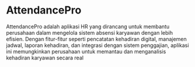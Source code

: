 # AttendancePro

AttendancePro adalah aplikasi HR yang dirancang untuk membantu perusahaan dalam mengelola sistem absensi karyawan dengan lebih efisien. Dengan fitur-fitur seperti pencatatan kehadiran digital, manajemen jadwal, laporan kehadiran, dan integrasi dengan sistem penggajian, aplikasi ini memungkinkan perusahaan untuk memantau dan menganalisis kehadiran karyawan secara real
